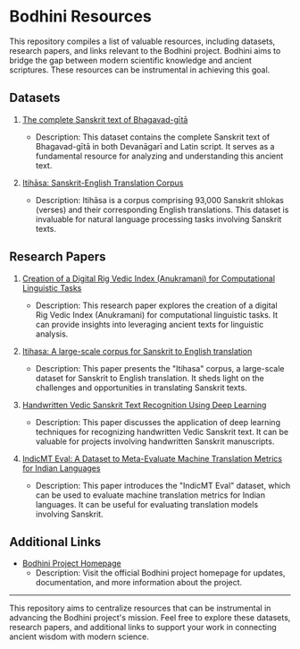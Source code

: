 # Bodhini Resources

This repository compiles a list of valuable resources, including datasets, research papers, and links relevant to the Bodhini project. Bodhini aims to bridge the gap between modern scientific knowledge and ancient scriptures. These resources can be instrumental in achieving this goal.

## Datasets

1. [The complete Sanskrit text of Bhagavad-gītā](https://www.kaggle.com/datasets/taruntiwarihp/bhagavad-gita)
   - Description: This dataset contains the complete Sanskrit text of Bhagavad-gītā in both Devanāgarī and Latin script. It serves as a fundamental resource for analyzing and understanding this ancient text.

2. [Itihāsa: Sanskrit-English Translation Corpus](https://github.com/rahular/itihasa)
   - Description: Itihāsa is a corpus comprising 93,000 Sanskrit shlokas (verses) and their corresponding English translations. This dataset is invaluable for natural language processing tasks involving Sanskrit texts.

## Research Papers

1. [Creation of a Digital Rig Vedic Index (Anukramani) for Computational Linguistic Tasks](https://aclanthology.org/2023.wsc-csdh.6.pdf)
   - Description: This research paper explores the creation of a digital Rig Vedic Index (Anukramani) for computational linguistic tasks. It can provide insights into leveraging ancient texts for linguistic analysis.

2. [Itihasa: A large-scale corpus for Sanskrit to English translation](https://aclanthology.org/2021.wat-1.22/)
   - Description: This paper presents the "Itihasa" corpus, a large-scale dataset for Sanskrit to English translation. It sheds light on the challenges and opportunities in translating Sanskrit texts.

3. [Handwritten Vedic Sanskrit Text Recognition Using Deep Learning](https://publishoa.com/index.php/journal/article/view/863/743)
   - Description: This paper discusses the application of deep learning techniques for recognizing handwritten Vedic Sanskrit text. It can be valuable for projects involving handwritten Sanskrit manuscripts.

4. [IndicMT Eval: A Dataset to Meta-Evaluate Machine Translation Metrics for Indian Languages](https://aclanthology.org/2023.acl-long.795/)
   - Description: This paper introduces the "IndicMT Eval" dataset, which can be used to evaluate machine translation metrics for Indian languages. It can be useful for evaluating translation models involving Sanskrit.

## Additional Links

- [Bodhini Project Homepage](https://github.com/serene-ai/Bodhini)
   - Description: Visit the official Bodhini project homepage for updates, documentation, and more information about the project.

---

This repository aims to centralize resources that can be instrumental in advancing the Bodhini project's mission. Feel free to explore these datasets, research papers, and additional links to support your work in connecting ancient wisdom with modern science.
